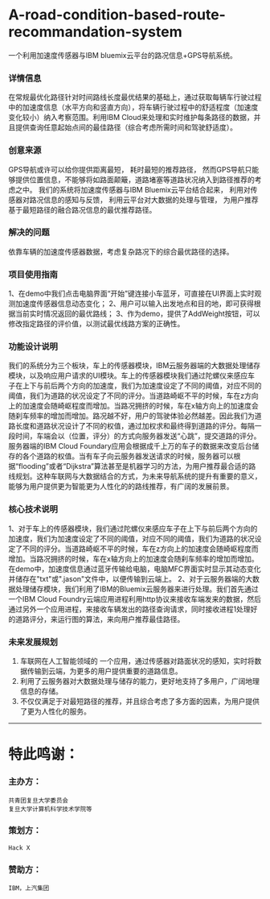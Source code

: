 # A-road-condition-based-route-recommandation-system
一个利用加速度传感器与IBM bluemix云平台的路况信息+GPS导航系统。

### 详情信息</br>
在常规最优化路径针对时间路线长度最优结果的基础上，通过获取每辆车行驶过程中的加速度信息（水平方向和竖直方向），将车辆行驶过程中的舒适程度（加速度变化较小）纳入考察范围。利用IBM Cloud来处理和实时维护每条路径的数据，并且提供查询任意起始点间的最佳路径（综合考虑所需时间和驾驶舒适度）。
    
### 创意来源</br>
GPS导航或许可以给你提供距离最短， 耗时最短的推荐路径， 然而GPS导航只能够提供位置信息，不能够将如路面颠簸，道路堵塞等道路状况纳入到路径推荐的考虑之中。 我们的系统将加速度传感器与IBM Bluemix云平台结合起来， 利用对传感器对路况信息的感知与反馈， 利用云平台对大数据的处理与管理， 为用户推荐基于最短路径的融合路况信息的最优推荐路径。 

### 解决的问题</br>
依靠车辆的加速度传感器数据，考虑复杂路况下的综合最优路径的选择。

### 项目使用指南</br>
1、在demo中我们点击电脑界面“开始”键连接小车蓝牙，可直接在UI界面上实时观测加速度传感器信息动态变化；
2、用户可以输入出发地点和目的地，即可获得根据当前实时情况返回的最优路线；
3、作为demo，提供了AddWeight按钮，可以修改指定路径的评价值，以测试最优线路方案的正确性。

### 功能设计说明</br>
我们的系统分为三个板块，车上的传感器模块，IBM云服务器端的大数据处理储存模块，以及响应用户请求的UI模块。车上的传感器模块我们通过陀螺仪来感应车子在上下与前后两个方向的加速度，我们为加速度设定了不同的阈值，对应不同的阈值，我们为道路的状况设定了不同的评分。当道路崎岖不平的时候，车在z方向上的加速度会随崎岖程度而增加。当路况拥挤的时候，车在x轴方向上的加速度会随刹车频率的增加而增加。路况越不好，用户的驾驶体验必然越差。因此我们为道路长度和道路状况设计了不同的权值，通过加权求和最终得到道路的评分。每隔一段时间，车端会以（位置，评分）的方式向服务器发送“心跳”，提交道路的评分。服务器端的IBM Cloud Foundary应用会根据成千上万的车子的数据来改变后台储存的各个道路的权值。当有车子向云服务器发送请求的时候，服务器可以根据“flooding”或者“Dijkstra”算法甚至是机器学习的方法，为用户推荐最合适的路线规划。这种车联网与大数据结合的方式，为未来导航系统的提升有重要的意义，能够为用户提供更为智能更为人性化的的路线推荐，有广阔的发展前景。

### 核心技术说明</br>
1、对于车上的传感器模块，我们通过陀螺仪来感应车子在上下与前后两个方向的加速度，我们为加速度设定了不同的阈值，对应不同的阈值，我们为道路的状况设定了不同的评分。当道路崎岖不平的时候，车在z方向上的加速度会随崎岖程度而增加。当路况拥挤的时候，车在x轴方向上的加速度会随刹车频率的增加而增加。在demo中，加速度信息通过蓝牙传输给电脑，电脑MFC界面实时显示其动态变化并储存在"txt"或".jason"文件中，以便传输到云端上。
2、对于云服务器端的大数据处理储存模块，我们利用了IBM的Bluemix云服务器来进行处理。我们首先通过一个IBM Cloud Foundry云端应用进程利用http协议来接收车端发来的数据，然后通过另外一个应用进程，来接收车辆发出的路径查询请求，同时接收进程1处理好的道路评分，来运行图的算法，来向用户推荐最佳路径。

### 未来发展规划</br>
1. 车联网在人工智能领域的 一个应用，通过传感器对路面状况的感知，实时将数据传输到云端，为更多的用户提供重要的道路信息。
2. 利用了云服务器对大数据处理与储存的能力，更好地支持了多用户，广阔地理信息的存储。
3. 不仅仅满足于对最短路径的推荐，并且综合考虑了多方面的因素，为用户提供了更为人性化的服务。

-----------------------------------------------------------------------
# 特此鸣谢：
### 主办方：
    共青团复旦大学委员会
    复旦大学计算机科学技术学院等
### 策划方：
    Hack X
### 赞助方：
    IBM，上汽集团
